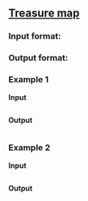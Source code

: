 ## [Treasure map](../../../solutions/3.2/32_r.py)



### Input format:



### Output format:



### Example 1

**Input**
```plaintext

```

**Output**
```plaintext

```

### Example 2

**Input**
```plaintext

```

**Output**
```plaintext

```